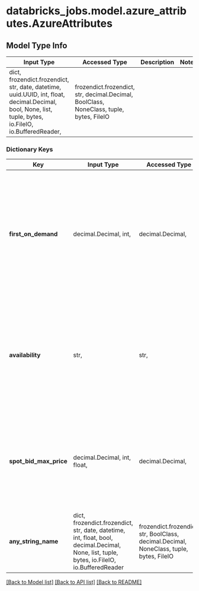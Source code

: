# databricks_jobs.model.azure_attributes.AzureAttributes

## Model Type Info
Input Type | Accessed Type | Description | Notes
------------ | ------------- | ------------- | -------------
dict, frozendict.frozendict, str, date, datetime, uuid.UUID, int, float, decimal.Decimal, bool, None, list, tuple, bytes, io.FileIO, io.BufferedReader,  | frozendict.frozendict, str, decimal.Decimal, BoolClass, NoneClass, tuple, bytes, FileIO |  | 

### Dictionary Keys
Key | Input Type | Accessed Type | Description | Notes
------------ | ------------- | ------------- | ------------- | -------------
**first_on_demand** | decimal.Decimal, int,  | decimal.Decimal,  | The first &#x60;first_on_demand&#x60; nodes of the cluster are placed on on-demand instances. This value must be greater than 0, or else cluster creation validation fails. If this value is greater than or equal to the current cluster size, all nodes are placed on on-demand instances. If this value is less than the current cluster size, &#x60;first_on_demand&#x60; nodes are placed on on-demand instances and the remainder are placed on availability instances. This value does not affect cluster size and cannot be mutated over the lifetime of a cluster. | [optional] value must be a 32 bit integer
**availability** | str,  | str,  | Availability type used for all subsequent nodes past the &#x60;first_on_demand&#x60; ones.  &#x60;SPOT_AZURE&#x60;: use spot instances. &#x60;ON_DEMAND_AZURE&#x60;: use on demand instances. &#x60;SPOT_WITH_FALLBACK_AZURE&#x60;: preferably use spot instances, but fall back to on-demand instances if spot instances cannot be acquired (for example, if Azure spot prices are too high or out of quota). Does not apply to pool availability. | [optional] must be one of ["SPOT_AZURE", "ON_DEMAND_AZURE", "SPOT_WITH_FALLBACK_AZURE", ] 
**spot_bid_max_price** | decimal.Decimal, int, float,  | decimal.Decimal,  | The max bid price used for Azure spot instances. You can set this to greater than or equal to the current spot price. You can also set this to -1 (the default), which specifies that the instance cannot be evicted on the basis of price. The price for the instance is the current price for spot instances or the price for a standard instance. You can view historical pricing and eviction rates in the Azure portal. | [optional] value must be a 64 bit float
**any_string_name** | dict, frozendict.frozendict, str, date, datetime, int, float, bool, decimal.Decimal, None, list, tuple, bytes, io.FileIO, io.BufferedReader | frozendict.frozendict, str, BoolClass, decimal.Decimal, NoneClass, tuple, bytes, FileIO | any string name can be used but the value must be the correct type | [optional]

[[Back to Model list]](../../README.md#documentation-for-models) [[Back to API list]](../../README.md#documentation-for-api-endpoints) [[Back to README]](../../README.md)

